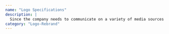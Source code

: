 ```yaml
---
name: "Logo Specifications"
description: |
  Since the company needs to communicate on a variety of media sources (i.e. print, web, social media) the logo needs to have some adaptability in order to provide the highest level of visual communication. Variations of the logo have been throughly explored, giving the company flexibility with the logo while maintaining a strong consistent look regardless of where the logo is used.
category: "Logo-Rebrand"
---
```

